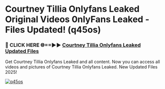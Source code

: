 # Courtney Tillia Onlyfans Leaked Original Videos 0nlyFans Leaked - Files Updated! (q45os)

<h3>🔴 CLICK HERE 🌐==►► <a href="https://tinyurl.com/brd5kh86" rel="nofollow">Courtney Tillia Onlyfans Leaked Updated Files</a></h3>

Get Courtney Tillia Onlyfans Leaked and all content. Now you can access all videos and pictures of Courtney Tillia Onlyfans Leaked. New Updated Files 2025!

[![q45os](https://i.imgur.com/K7sEzmb.gif)](https://tinyurl.com/brd5kh86)

